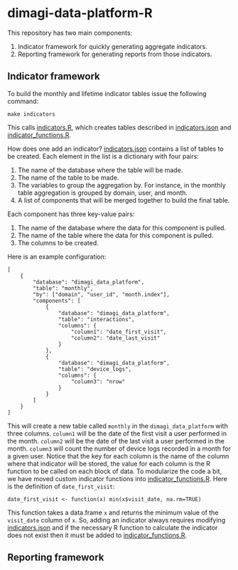 # dimagi-data-platform-R

This repository has two main components:

1.  Indicator framework for quickly generating aggregate indicators.
2.  Reporting framework for generating reports from those indicators.

## Indicator framework

To build the monthly and lifetime indicator tables issue the following
command:

    make indicators

This calls [indicators.R](indicators.R), which creates
tables described in [indicators.json](indicators.json)
and [indicator_functions.R](indicator_functions.R).

How does one add an indicator?
[indicators.json](indicators.json) contains a list of
tables to be created. Each element in the list is a dictionary with
four pairs:

1.  The name of the database where the table will be made.
2.  The name of the table to be made.
3.  The variables to group the aggregation by. For instance, in the
    monthly table aggregation is grouped by domain, user, and month.
4.  A list of components that will be merged together to build the
    final table.

Each component has three key-value pairs:

1.  The name of the database where the data for this component is
    pulled.
2.  The name of the table where the data for this component is pulled.
3.  The columns to be created.

Here is an example configuration:

    [
        {
            "database": "dimagi_data_platform",
            "table": "monthly",
            "by": ["domain", "user_id", "month.index"],
            "components": [
                {
                    "database": "dimagi_data_platform",
                    "table": "interactions",
                    "columns": {
                        "column1": "date_first_visit",
                        "column2": "date_last_visit"
                    }
                },
                {
                    "database": "dimagi_data_platform",
                    "table": "device_logs",
                    "columns": {
                        "column3": "nrow"
                    }
                }
            ]
        }
    ]

This will create a new table called `monthly` in the
`dimagi_data_platform` with three columns. `column1` will be the date
of the first visit a user performed in the month. `column2` will be
the date of the last visit a user performed in the month. `column3`
will count the number of device logs recorded in a month for a given
user. Notice that the key for each column is the name of the column
where that indicator will be stored, the value for each column is the
R function to be called on each block of data. To modularize the code
a bit, we have moved custom indicator functions into
[indicator_functions.R](indicator_functions.R). Here is
the definition of `date_first_visit`:

    date_first_visit <- function(x) min(x$visit_date, na.rm=TRUE)

This function takes a data.frame `x` and returns the minimum value of
the `visit_date` column of `x`. So, adding an indicator always
requires modifying [indicators.json](indicators.json)
and if the necessary R function to calculate the indicator does not
exist then it must be added to
[indicator_functions.R](indicator_functions.R).

## Reporting framework

